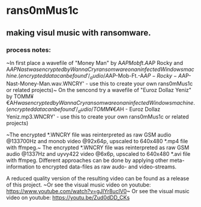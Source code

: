 # rans0mMus1c

## making visul music with ransomware. 

### process notes:

~In first place a wavefile of "Money Man" by A$AP Mob ft. A$AP Rocky and A$AP Nast was encrypted by WannaCry ransomware on an infected Windows machine. 
(encrypted data can be found '/_audio/A$AP-Mob-Ft.-A$AP-Rocky-A$AP-Nast-Money-Man.wav.WNCRY' - use this to create your 
own rans0mMus1c or related projects)~
On the sencond try a wavefile of "Euroz Dollaz Yeniz" by TOMM¥ €A$H was encrypted by WannaCry ransomware on an infected Windows machine. 
(encrypted data can be found '/_audio/TOMM¥ €A$H - Euroz Dollaz Yeniz.mp3.WNCRY' - use this to create your 
own rans0mMus1c or related projects)

~The encrypted *.WNCRY file was reinterpreted as raw GSM audio @133700Hz and monob video @92x64p, upscaled to 640x480 *.mp4 file with ffmpeg.~
The encrypted *.WNCRY file was reinterpreted as raw GSM audio @1337Hz and uyvy422 video @6x6p, upscaled to 640x480 *.avi file with ffmpeg.
Different approaches can be done by applying other meta-information to encrypted data-files as raw audo- and video-streams.

A reduced quality version of the resulting video can be found as a release of this project.
~Or see the visual music video on youtube: https://www.youtube.com/watch?v=gJlYr8uclV0~
Or see the visual music video on youtube: https://youtu.be/Zud0dDD_CKs
